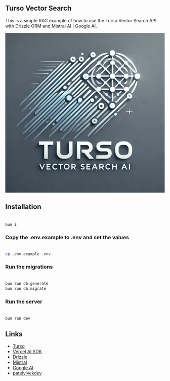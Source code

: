 ## Turso Vector Search

This is a simple RAG example of how to use the Turso Vector Search API with Drizzle ORM and Mistral AI | Google AI.

![Turso](./public/turso-vector-search.webp)

## Installation

```bash

bun i
```

### Copy the .env.example to .env and set the values

```bash

cp .env.example .env
```

### Run the migrations

```bash

bun run db:generate
bun run db:migrate
```

### Run the server

```bash

bun run dev
```

## Links

- [Turso](https://turso.tech/)
- [Vercel AI SDK](https://sdk.vercel.ai/)
- [Drizzle](https://orm.drizzle.team/)
- [Mistral](https://docs.mistral.ai/)
- [Google AI](https://ai.google.com/)
- [patelvivekdev](https://patelvivek.dev/)
